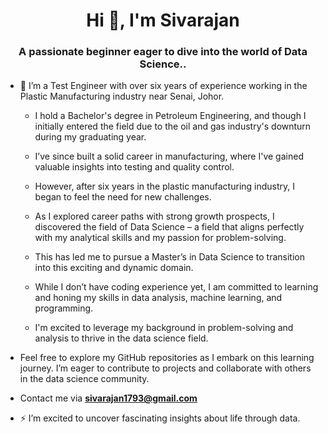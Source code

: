 <h1 align="center">Hi 👋, I'm Sivarajan</h1>
<h3 align="center">A passionate beginner eager to dive into the world of Data Science..</h3>

- 👋 I’m a Test Engineer with over six years of experience working in the Plastic Manufacturing industry near Senai, Johor.

   - I hold a Bachelor's degree in Petroleum Engineering, and though I initially entered the field due to the oil and gas industry's downturn during my graduating year.  

   - I’ve since built a solid career in manufacturing, where I've gained valuable insights into testing and quality control.  

   -  However, after six years in the plastic manufacturing industry, I began to feel the need for new challenges. 

   -    As I explored career paths with strong growth prospects, I discovered the field of Data Science – a field that aligns perfectly with my analytical skills and my passion for problem-solving. 

   -    This has led me to pursue a Master’s in Data Science to transition into this exciting and dynamic domain.  

   -  While I don’t have coding experience yet, I am committed to learning and honing my skills in data analysis, machine learning, and programming.

   -  I'm excited to leverage my background in problem-solving and analysis to thrive in the data science field.

- Feel free to explore my GitHub repositories as I embark on this learning journey. I’m eager to contribute to projects and collaborate with others in the data science community.

- Contact me via **sivarajan1793@gmail.com**

- ⚡ I’m excited to uncover fascinating insights about life through data.
